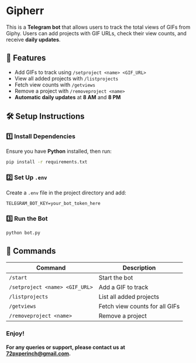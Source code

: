 # Gipherr

This is a **Telegram bot** that allows users to track the total views of GIFs from Giphy. Users can add projects with GIF URLs, check their view counts, and receive **daily updates**.

## 🚀 Features
- Add GIFs to track using `/setproject <name> <GIF_URL>`
- View all added projects with `/listprojects`
- Fetch view counts with `/getviews`
- Remove a project with `/removeproject <name>`
- **Automatic daily updates** at **8 AM** and **8 PM**

## 🛠 Setup Instructions

### 1️⃣ Install Dependencies
Ensure you have **Python** installed, then run:
```bash
pip install -r requirements.txt
```

### 2️⃣ Set Up `.env`
Create a `.env` file in the project directory and add:
```
TELEGRAM_BOT_KEY=your_bot_token_here
```

### 3️⃣ Run the Bot
```bash
python bot.py
```

## 📌 Commands
| Command | Description |
|---------|-------------|
| `/start` | Start the bot |
| `/setproject <name> <GIF_URL>` | Add a GIF to track |
| `/listprojects` | List all added projects |
| `/getviews` | Fetch view counts for all GIFs |
| `/removeproject <name>` | Remove a project |


### Enjoy!

#### For any queries or support, please contact us at 72pxperinch@gmail.com.


